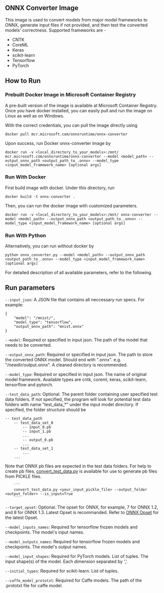 ## ONNX Converter Image

This image is used to convert models from major model frameworks to ONNX, generate input files if not provided, and then test the converted models' correctness. 
Supported frameworks are - 
   - CNTK
   - CoreML
   - Keras
   - scikit-learn
   - Tensorflow
   - PyTorch


## How to Run 

### Prebuilt Docker Image in Microsoft Container Registry

A pre-built version of the image is available at Microsoft Container Registry. Once you have docker installed, you can easily pull and run the image on Linux as well as on Windows. 

With the correct credentials, you can pull the image directly using 
```
docker pull mcr.microsoft.com/onnxruntime/onnx-converter
```

Upon success, run Docker onnx-converter image by
```
docker run -v <local_directory_to_your_models>:/mnt/ mcr.microsoft.com/onnxruntime/onnx-converter --model <model_path> --output_onnx_path <output_path_to_.onnx> --model_type <input_model_framework_name> [optional args]
```

### Run With Docker
First build image with docker. Under this directory, run
```
docker build -t onnx-converter .
```
Then, you can run the docker image with customized parameters. 

```
docker run -v <local_directory_to_your_models>:/mnt/ onnx-converter --model <model_path> --output_onnx_path <output_path_to_.onnx> --model_type <input_model_framework_name> [optional args]
```

### Run With Python
Alternatively, you can run without docker by 
```
python onnx_converter.py --model <model_path> --output_onnx_path <output_path_to_.onnx> --model_type <input_model_framework_name> [optional args]
```
For detailed description of all available parameters, refer to the following. 

## Run parameters

`--input_json`: A JSON file that contains all neccessary run specs. For example:
```
{
    "model": "/mnist/",
    "model_type": "tensorflow",
    "output_onnx_path": "mnist.onnx"
}
```

`--model`: Required or specified in input json. The path of the model that needs to be converted.

`--output_onnx_path`: Required or specified in input json. The path to store the converted ONNX model. Should end with ".onnx". e.g. "/newdir/output.onnx". A cleaned directory is recommended. 

`--model_type`: Required or specified in input json. The name of original model framework. Available types are cntk, coreml, keras, scikit-learn, tensorflow and pytorch.

`--test_data_path`: Optional. The parent folder containing user specified test data folders. If not specified, the program will look for potential test data folders with name "test_data_*" under the input model directory. If specified, the folder structure should be 

    -- test_data_path
        -- test_data_set_0
            -- input_0.pb
            -- input_1.pb
            ...
            -- output_0.pb
            ...
        -- test_data_set_1
            ...
        ...

Note that ONNX pb files are expected in the test data folders. For help to create pb files, [convert_test_data.py](https://github.com/microsoft/OLive/blob/master/utils/convert_test_data.py) is available for use to generate pb files from PICKLE files.

        ```
        convert_test_data.py <your_input_pickle_file> --output_folder <output_folder> --is_input=True
        ```

`--target_opset`: Optional. The opset for ONNX, for example, 7 for ONNX 1.2, and 8 for ONNX 1.3. Latest Opset is recommanded. Refer to [ONNX Opset](https://github.com/microsoft/onnxruntime/blob/master/docs/Versioning.md#version-matrix) for the latest Opset. 

`--model_inputs_names`: Required for tensorflow frozen models and checkpoints. The model's input names. 

`--model_outputs_names`: Required for tensorflow frozen models and checkpoints. The model's output names. 

`--model_input_shapes`: Required for PyTorch models. List of tuples. The input shape(s) of the model. Each dimension separated by ','.

`--initial_types`: Required for scikit-learn. List of tuples.

`--caffe_model_prototxt`: Required for Caffe models. The path of the .prototxt file for caffe model.
 

